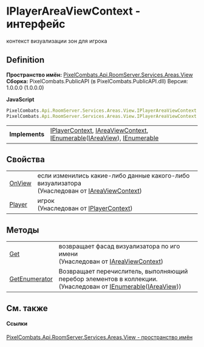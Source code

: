 # IPlayerAreaViewContext - интерфейс


контекст визуализации зон для игрока



## Definition
**Пространство имён:** <a href="d42615c4-2647-6043-f483-ab072442c0ce">PixelCombats.Api.RoomServer.Services.Areas.View</a>  
**Сборка:** PixelCombats.PublicAPI (в PixelCombats.PublicAPI.dll) Версия: 1.0.0.0 (1.0.0.0)

**JavaScript**
``` JavaScript
PixelCombats.Api.RoomServer.Services.Areas.View.IPlayerAreaViewContext = function();
PixelCombats.Api.RoomServer.Services.Areas.View.IPlayerAreaViewContext.createInterface('PixelCombats.Api.RoomServer.Services.Areas.View.IPlayerAreaViewContext');
```

<table><tr><td><strong>Implements</strong></td><td><a href="a8c6f3fa-ac3b-6342-34e8-bdd1baed6b28">IPlayerContext</a>, <a href="399f63a8-3f59-5085-21ae-8069297f7a7d">IAreaViewContext</a>, <a href="https://learn.microsoft.com/dotnet/api/system.collections.generic.ienumerable-1" target="_blank" rel="noopener noreferrer">IEnumerable</a>(<a href="bc285b36-ae28-f2a5-79c2-60e3892f3e32">IAreaView</a>), <a href="https://learn.microsoft.com/dotnet/api/system.collections.ienumerable" target="_blank" rel="noopener noreferrer">IEnumerable</a></td></tr>
</table>



## Свойства
<table>
<tr>
<td><a href="8d705c9d-5a12-fd71-d528-b0ba8eaba6f5">OnView</a></td>
<td>если изменились какие-либо данные какого-либо визуализатора<br />(Унаследован от <a href="399f63a8-3f59-5085-21ae-8069297f7a7d">IAreaViewContext</a>)</td></tr>
<tr>
<td><a href="6abdfe86-6da1-4e24-75f1-1be16ffbb7c6">Player</a></td>
<td>игрок<br />(Унаследован от <a href="a8c6f3fa-ac3b-6342-34e8-bdd1baed6b28">IPlayerContext</a>)</td></tr>
</table>

## Методы
<table>
<tr>
<td><a href="c57fb4a3-7c08-5d29-e4be-2235e178d54d">Get</a></td>
<td>возвращает фасад визуализатора по иго имени<br />(Унаследован от <a href="399f63a8-3f59-5085-21ae-8069297f7a7d">IAreaViewContext</a>)</td></tr>
<tr>
<td><a href="https://learn.microsoft.com/dotnet/api/system.collections.generic.ienumerable-1.getenumerator#system-collections-generic-ienumerable-1-getenumerator" target="_blank" rel="noopener noreferrer">GetEnumerator</a></td>
<td>Возвращает перечислитель, выполняющий перебор элементов в коллекции.<br />(Унаследован от <a href="https://learn.microsoft.com/dotnet/api/system.collections.generic.ienumerable-1" target="_blank" rel="noopener noreferrer">IEnumerable</a>(<a href="bc285b36-ae28-f2a5-79c2-60e3892f3e32">IAreaView</a>))</td></tr>
</table>

## См. также


#### Ссылки
<a href="d42615c4-2647-6043-f483-ab072442c0ce">PixelCombats.Api.RoomServer.Services.Areas.View - пространство имён</a>  
